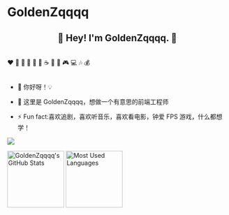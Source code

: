 # GoldenZqqqq

<h2 align="center">👋 Hey! I'm GoldenZqqqq. 🐘</h2>
<br />
❤️ 🍦 🍓 🍉 🍋 🥛 ☕ 🍗 🍟 🎮 💻 🎶 💰
<br />
<br />

- 🔭 你好呀！💡

- 🤔 这里是 GoldenZqqqq，想做一个有意思的前端工程师

- ⚡ Fun fact:喜欢追剧，喜欢听音乐，喜欢看电影，钟爱 FPS 游戏，什么都想学！

<img align="center" src="./images/github-contribution-grid-snake.svg" style="max-width: 90%;">

<img height="130px" src="https://github-readme-stats.vercel.app/api?username=GoldenZqqqq&hide_title=true&show_icons=true&hide=issues&include_all_commits=true&count_private=true&theme=graywhite&hide_border=true&bg_color=45,ff7979,ffd479,fffc79,73fa79" alt="GoldenZqqqq's GitHub Stats"> <img height="130px" src="https://github-readme-stats.vercel.app/api/top-langs?username=GoldenZqqqq&hide_title=true&layout=compact&theme=graywhite&hide_border=true&bg_color=45,fffc79,73fa79,75f0db" alt="Most Used Languages">
